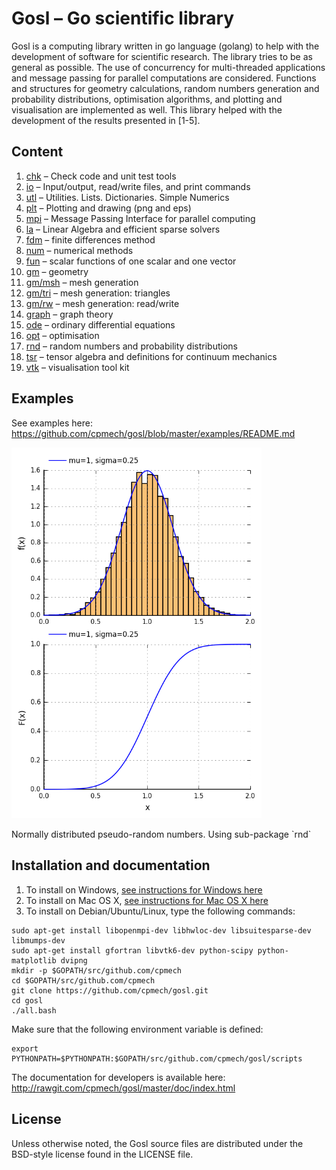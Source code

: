 # Gosl &ndash; Go scientific library

Gosl is a computing library written in go language (golang) to help with the development of software
for scientific research. The library tries to be as general as possible. The use of concurrency for
multi-threaded applications and message passing for parallel computations are considered. Functions
and structures for geometry calculations, random numbers generation and probability distributions,
optimisation algorithms, and plotting and visualisation are implemented as well. This library helped
with the development of the results presented in [1-5].



## Content

1.  [chk](https://github.com/cpmech/gosl/tree/master/chk)       &ndash; Check code and unit test tools
2.  [io](https://github.com/cpmech/gosl/tree/master/io)         &ndash; Input/output, read/write files, and print commands
3.  [utl](https://github.com/cpmech/gosl/tree/master/utl)       &ndash; Utilities. Lists. Dictionaries. Simple Numerics
4.  [plt](https://github.com/cpmech/gosl/tree/master/plt)       &ndash; Plotting and drawing (png and eps)
5.  [mpi](https://github.com/cpmech/gosl/tree/master/mpi)       &ndash; Message Passing Interface for parallel computing
6.  [la](https://github.com/cpmech/gosl/tree/master/la)         &ndash; Linear Algebra and efficient sparse solvers
7.  [fdm](https://github.com/cpmech/gosl/tree/master/fdm)       &ndash; finite differences method
8.  [num](https://github.com/cpmech/gosl/tree/master/num)       &ndash; numerical methods
9.  [fun](https://github.com/cpmech/gosl/tree/master/fun)       &ndash; scalar functions of one scalar and one vector
10. [gm](https://github.com/cpmech/gosl/tree/master/gm)         &ndash; geometry
11. [gm/msh](https://github.com/cpmech/gosl/tree/master/gm/msh) &ndash; mesh generation
12. [gm/tri](https://github.com/cpmech/gosl/tree/master/gm/tri) &ndash; mesh generation: triangles
13. [gm/rw](https://github.com/cpmech/gosl/tree/master/gm/rw)   &ndash; mesh generation: read/write
14. [graph](https://github.com/cpmech/gosl/tree/master/graph)   &ndash; graph theory
15. [ode](https://github.com/cpmech/gosl/tree/master/ode)       &ndash; ordinary differential equations
16. [opt](https://github.com/cpmech/gosl/tree/master/opt)       &ndash; optimisation
17. [rnd](https://github.com/cpmech/gosl/tree/master/rnd)       &ndash; random numbers and probability distributions
18. [tsr](https://github.com/cpmech/gosl/tree/master/tsr)       &ndash; tensor algebra and definitions for continuum mechanics
19. [vtk](https://github.com/cpmech/gosl/tree/master/vtk)       &ndash; visualisation tool kit



## Examples

See examples here: https://github.com/cpmech/gosl/blob/master/examples/README.md


<div id="container">
<p><img src="examples/figs/rnd_normalDistribution.png" width="400"></p>
Normally distributed pseudo-random numbers. Using sub-package `rnd`
</div>


## Installation and documentation

1. To install on Windows, [see instructions for Windows here](https://github.com/cpmech/gosl/blob/master/doc/InstallationOnWindows.md)
2. To install on Mac OS X, [see instructions for Mac OS X here](https://github.com/cpmech/gosl/blob/master/doc/InstallationOnMacOSX.md)
3. To install on Debian/Ubuntu/Linux, type the following commands:

```
sudo apt-get install libopenmpi-dev libhwloc-dev libsuitesparse-dev libmumps-dev 
sudo apt-get install gfortran libvtk6-dev python-scipy python-matplotlib dvipng
mkdir -p $GOPATH/src/github.com/cpmech
cd $GOPATH/src/github.com/cpmech
git clone https://github.com/cpmech/gosl.git
cd gosl
./all.bash
```

Make sure that the following environment variable is defined:

```
export PYTHONPATH=$PYTHONPATH:$GOPATH/src/github.com/cpmech/gosl/scripts
```

The documentation for developers is available here: http://rawgit.com/cpmech/gosl/master/doc/index.html






## License

Unless otherwise noted, the Gosl source files are distributed under the BSD-style license found in the LICENSE file.
